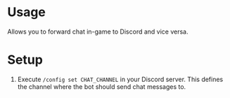 # Usage
Allows you to forward chat in-game to Discord and vice versa.

# Setup
1. Execute ``/config set CHAT_CHANNEL`` in your Discord server. This defines the channel where the bot should send chat messages to.
